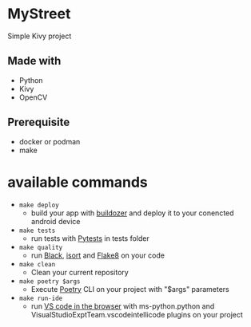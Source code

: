 # MyStreet

Simple Kivy project

## Made with
- Python
- Kivy
- OpenCV

## Prerequisite
- docker or podman
- make

# available commands
- `make deploy`
    - build your app with [buildozer](https://buildozer.readthedocs.io/) and deploy it to your conencted android device
- `make tests`
    - run tests with [Pytests](https://docs.pytest.org/en/stable/) in tests folder
- `make quality`
    - run [Black](https://black.readthedocs.io/en/stable/), [isort](https://pycqa.github.io/isort/) and [Flake8](https://flake8.pycqa.org/en/latest/) on your code
- `make clean`
    - Clean your current repository
- `make poetry $args`
    - Execute [Poetry](https://python-poetry.org/) CLI on your project with "$args" parameters
- `make run-ide`
    - run [VS code in the browser](https://hub.docker.com/r/codercom/code-server) with ms-python.python and VisualStudioExptTeam.vscodeintellicode plugins on your project
